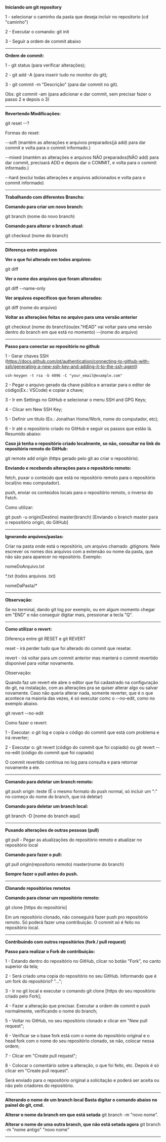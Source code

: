 <strong>Iniciando um git repository</strong>

1 - selecionar o caminho da pasta que deseja incluir no repositorio (cd "caminho")

2 - Executar o comando: git init

3 - Seguir a ordem de commit abaixo                                  

--------------------------------------------------------------------------------------------------

<strong>Ordem de commit:</strong>

1 - git status (para verificar alterações);

2 - git add -A (para inserir tudo no monitor do git);

3 - git commit -m "Descrição" (para dar commit no git).

Obs: git commit -am (para adicionar e dar commit, sem precisar fazer o passo 2 e depois o 3)



--------------------------------------------------------------------------------------------------

<strong>Revertendo Modificações:</strong>

git reset --?

Formas do reset:

--soft (mantém as alterações e arquivos preparados(já add) para dar commit e volta para o commit informado.)

--mixed (mantém as alterações e arquivos NÃO preparados(NÃO add) para dar commit, precisará ADD e depois dar o COMMIT, e volta para o commit informado.)

--hard (exclui todas alterações e arquivos adicionados e volta para o commit informado)

--------------------------------------------------------------------------------------------------


<strong>Trabalhando com diferentes Branchs:</strong>


<strong>Comando para criar um novo branch:</strong>

git branch (nome do novo branch)


<strong>Comando para alterar o branch atual:</strong>

git checkout (nome do branch)


--------------------------------------------------------------------------------------------------

<strong>Diferença entre arquivos</strong>


<strong>Ver o que foi alterado em todos arquivos:</strong>

git diff

<strong>Ver o nome dos arquivos que foram alterados:</strong>

git diff --name-only

<strong>Ver arquivos especificos que foram alterados:</strong>

git diff (nome do arquivo)


<strong>Voltar as alterações feitas no arquivo para uma versão anterior</strong>

git checkout (nome do branch)ou(ex."HEAD" vai voltar para uma versão dentro do branch em que está no momento) --(nome do arquivo)

---------------------------------------------------------------------------------------------------------------------------------------------------------------------------------

<strong>Passo para conectar ao repositório no github</strong>

1 - Gerar chaves SSH (https://docs.github.com/pt/authentication/connecting-to-github-with-ssh/generating-a-new-ssh-key-and-adding-it-to-the-ssh-agent) 

    ssh-keygen -t rsa -b 4096 -C "your_email@example.com"

2 - Pegar o arquivo gerado da chave pública e arrastar para o editor de código(Ex.: VSCode) e copiar a chave;

3 - Ir em Settings no GitHub e selecionar o menu SSH and GPG Keys;

4 - Clicar em New SSH Key;

5 - Definir um título (Ex.: Jonathan Home/Work, nome do computador, etc);

6 - Ir até o repositório criado no GitHub e seguir os passos que estão lá. Resumido abaixo:

<strong>Caso já tenha o repositório criado localmente, se não, consultar no link do repositório remoto do GitHub:</strong>

git remote add origin (https gerado pelo git ao criar o repositório).


<strong>Enviando e recebendo alterações para o repositório remoto:</strong>

fetch, puxar o conteúdo que está no repositório remoto para o repositório local(no meu computador).

push, enviar os conteúdos locais para o repositório remoto, o inverso do Fetch.

Como utilizar:

git push -u origin(Destino) master(branch)  [Enviando o branch master para o repositório origin, do GitHub]

---------------------------------------------------------------------------------------------------------------------------------------------------------------------------------

<strong>Ignorando arquivos/pastas:</strong>

Criar na pasta onde está o repositório, um arquivo chamado .gitignore. Nele escrever os nomes dos arquivos com a extensão ou nome da pasta, que não são para aparecer no repositório. Exemplo:

nomeDoArquivo.txt

*.txt (todos arquivos .txt)

nomeDaPasta/*


---------------------------------------------------------------------------------------------------------------------------------------------------------------------------------

<strong>Observação:</strong>

Se no terminal, dando git log por exemplo, ou em algum momento chegar em "END" e não conseguir digitar mais, pressionar a tecla "Q". 

---------------------------------------------------------------------------------------------------------------------------------------------------------------------------------
<strong>Como utilizar o revert:</strong>

Diferença entre git RESET e git REVERT

reset - irá perder tudo que foi alterado do commit que resetar.

revert - irá voltar para um commit anterior mas manterá o commit revertido disponível para voltar novamente.

Observação:

Quando faz um revert ele abre o editor que foi cadastrado na configuração do git, na instalação, com as alterações pra se quiser alterar algo ou salvar novamente. Caso não queria alterar nada, somente reverter, que é o que acontece na maioria das vezes, é só executar comc o --no-edit, como no exemplo abaixo.

git revert --no-edit


Como fazer o revert:

1 - Executar: o git log e copia o código do commit que está com problema e irá reverter;

2 - Executar o: git revert (código do commit que foi copiado) ou git revert --no-edit (código do commit que foi copiado)

O commit revertido continua no log para consulta e para retornar novamente a ele.

---------------------------------------------------------------------------------------------------------------------------------------------------------------------------------

<strong>Comando para deletar um branch remoto:</strong>

git push origin :teste (É o mesmo formato do push normal, só incluir um ":" no começo do nome do branch, que irá deletar)

<strong>Comando para deletar um branch local:</strong>

git branch -D [nome do branch aqui]

---------------------------------------------------------------------------------------------------------------------------------------------------------------------------------

<strong>Puxando alterações de outras pessoas (pull)</strong>

git pull - Pegar as atualizações do repositório remoto e atualizar no repositório local

<strong>Comando para fazer o pull:</strong>

git pull origin(repositorio remoto) master(nome do branch)

<strong>Sempre fazer o pull antes do push.</strong>

---------------------------------------------------------------------------------------------------------------------------------------------------------------------------------

<strong>Clonando repositórios remotos</strong>

<strong>Comando para clonar um repositório remoto:</strong>

git clone [https do repositório]

Em um repositório clonado, não conseguirá fazer push pro repositório remoto. Só poderá fazer uma contribuição. O commit só é feito no repositório local.

---------------------------------------------------------------------------------------------------------------------------------------------------------------------------------

<strong>Contribuindo com outros repositórios (fork / pull request)</strong>

<strong>Passo para realizar o Fork de contribuição:</strong>

1 - Estando dentro do repositório no GitHub, clicar no botão "Fork", no canto superior da tela;

2 - Será criado uma copia do repositório no seu GitHub. Informando que é um fork do repositório? "...";

3 - Ir no git local e executar o comando git clone [https do seu repositório criado pelo Fork];

4 - Fazer a alteração que precisar. Executar a ordem de commit e push normalmente, verificando o nome do branch;

5 - Voltar no GitHub, no seu repositório clonado e clicar em "New pull request";

6 - Verificar se o base fork está com o nome do repositório original e o head fork com o nome do seu repositório clonado, se não, colocar nessa ordem;

7 - Clicar em "Create pull request";

8 - Colocar o comentário sobre a alteração, o que foi feito, etc. Depois é só clicar em "Create pull request".

Será enviado para o repositório original a solicitação e poderá ser aceita ou não pelo criadores do repositório.

---------------------------------------------------------------------------------------------------------------------------------------------------------------------------------

<strong>Alterando o nome de um branch local</strong>
<strong>Basta digitar o comando abaixo no painel do git, cmd.</strong>

<strong>Alterar o nome da branch em que está setada</strong>
git branch -m "novo nome".

<strong>Alterar o nome de uma outra branch, que não está setada agora</strong>
git branch -m "nome antigo" "novo nome"

---------------------------------------------------------------------------------------------------------------------------------------------------------------------------------